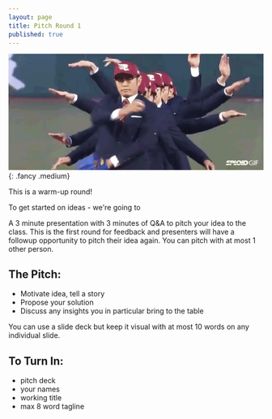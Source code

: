 ```yaml
---
layout: page
title: Pitch Round 1
published: true
---
```


![](img/pitch.gif){: .fancy .medium}

This is a warm-up round!

To get started on ideas - we're going to


A 3 minute presentation with 3 minutes of Q&A to pitch your idea to the class. This is the first round for feedback and presenters will have a followup opportunity to pitch their idea again. You can pitch with at most 1 other person.

## The Pitch:

* Motivate idea, tell a story
* Propose your solution
* Discuss any insights you in particular bring to the table

You can use a slide deck but keep it visual with at most 10 words on any individual slide.


## To Turn In:

* pitch deck
* your names
* working title
* max 8 word tagline
